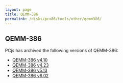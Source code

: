 ```yaml
---
layout: page
title: QEMM-386
permalink: /disks/pcx86/tools/other/qemm386/
---
```


QEMM-386
--------

PCjs has archived the following versions of QEMM-386:

* [QEMM-386 v4.10](4.10/)
* [QEMM-386 v4.23](4.23/)
* [QEMM-386 v5.13](5.13/)
* [QEMM-386 v6.02](6.02/)
